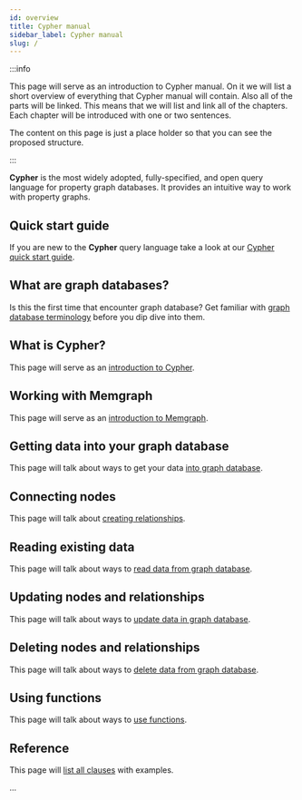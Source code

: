 ```yaml
---
id: overview
title: Cypher manual
sidebar_label: Cypher manual
slug: /
---
```


:::info

This page will serve as an introduction to Cypher manual.
On it we will list a short overview of everything that Cypher manual will contain.
Also all of the parts will be linked. This means that we will list and link all of the chapters. Each chapter will be introduced with one or two sentences.

The content on this page is just a place holder so that you can see the proposed structure.


:::


**Cypher** is the most widely adopted, fully-specified, and open query language
for property graph databases. It provides an intuitive way to work with property
graphs.

## Quick start guide

If you are new to the **Cypher** query language take a look at our [Cypher quick start guide](/quick-start-guide.md). 

## What are graph databases?
Is this the first time that encounter graph database? Get familiar with [graph database terminology](graph-databases.md) before you dip dive into them.

## What is Cypher?

This page will serve as an [introduction to Cypher](/what-is-cypher.md).

## Working with Memgraph

This page will serve as an [introduction to Memgraph](/what-is-memgraph.md).

## Getting data into your graph database

This page will talk about ways to get your data [into graph database](/import-data.md).

## Connecting nodes

This page will talk about [creating relationships](/connecting-nodes.md).

## Reading existing data

This page will talk about ways to [read data from graph database](/read-data.md).

## Updating nodes and relationships

This page will talk about ways to [update data in graph database](/update-data.md).

## Deleting nodes and relationships

This page will talk about ways to [delete data from graph database](/delete-data.md).

## Using functions

This page will talk about ways to [use functions](/functions.md).

## Reference

This page will [list all clauses](/cypher-reference.md) with examples.


...

